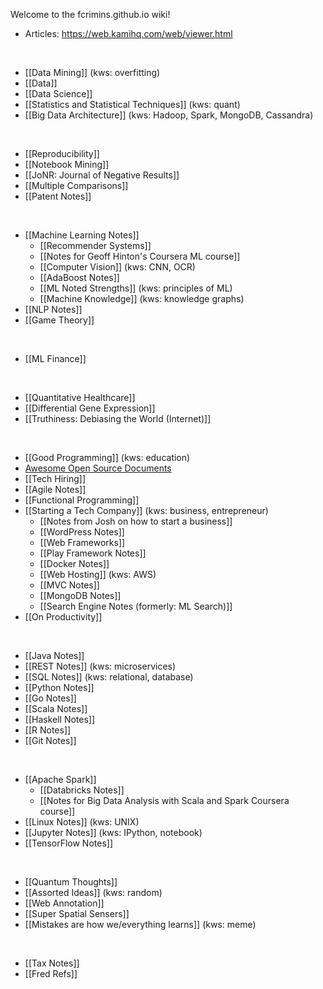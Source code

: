 Welcome to the fcrimins.github.io wiki!

* Articles: https://web.kamihq.com/web/viewer.html

<br>

* [[Data Mining]] (kws: overfitting)
* [[Data]]
* [[Data Science]]
* [[Statistics and Statistical Techniques]] (kws: quant)
* [[Big Data Architecture]] (kws: Hadoop, Spark, MongoDB, Cassandra)

<br>

* [[Reproducibility]]
* [[Notebook Mining]]
* [[JoNR: Journal of Negative Results]]
* [[Multiple Comparisons]]
* [[Patent Notes]]

<br>

* [[Machine Learning Notes]]
  * [[Recommender Systems]]
  * [[Notes for Geoff Hinton's Coursera ML course]]
  * [[Computer Vision]] (kws: CNN, OCR)
  * [[AdaBoost Notes]]
  * [[ML Noted Strengths]] (kws: principles of ML)
  * [[Machine Knowledge]] (kws: knowledge graphs)
* [[NLP Notes]]
* [[Game Theory]]

<br>

* [[ML Finance]]

<br>

* [[Quantitative Healthcare]]
* [[Differential Gene Expression]]
* [[Truthiness: Debiasing the World (Internet)]]

<br>

* [[Good Programming]] (kws: education)
* [Awesome Open Source Documents](https://github.com/nacyot/awesome-opensource-documents)
* [[Tech Hiring]]
* [[Agile Notes]]
* [[Functional Programming]]
* [[Starting a Tech Company]] (kws: business, entrepreneur)
  * [[Notes from Josh on how to start a business]]
  * [[WordPress Notes]]
  * [[Web Frameworks]]
  * [[Play Framework Notes]]
  * [[Docker Notes]]
  * [[Web Hosting]] (kws: AWS)
  * [[MVC Notes]]
  * [[MongoDB Notes]]
  * [[Search Engine Notes (formerly: ML Search)]]
* [[On Productivity]]

<br>

* [[Java Notes]]
* [[REST Notes]] (kws: microservices)
* [[SQL Notes]] (kws: relational, database)
* [[Python Notes]]
* [[Go Notes]]
* [[Scala Notes]]
* [[Haskell Notes]]
* [[R Notes]]
* [[Git Notes]]

<br>

* [[Apache Spark]]
  * [[Databricks Notes]]
  * [[Notes for Big Data Analysis with Scala and Spark Coursera course]]
* [[Linux Notes]] (kws: UNIX)
* [[Jupyter Notes]] (kws: IPython, notebook)
* [[TensorFlow Notes]]

<br>

* [[Quantum Thoughts]]
* [[Assorted Ideas]] (kws: random)
* [[Web Annotation]]
* [[Super Spatial Sensers]]
* [[Mistakes are how we/everything learns]] (kws: meme)

<br>

* [[Tax Notes]]
* [[Fred Refs]]